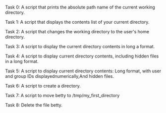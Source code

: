 Task 0: A script that prints the absolute path name of the current working directory.

Task 1: A script that displays the contents list of your current directory.

Task 2: A script that changes the working directory to the user's home directory.

Task 3: A script to display the current directory contents  in long a format.

Task 4: A script to display current directory contents, including hidden files in a long format.

Task 5: A script to display current directory contents: Long format, with user and group IDs displayednumerically,And hidden files.

Task 6: A script to create a directory.

Task 7: A script to move betty to /tmp/my_first_directory

Task 8: Delete the file betty.
